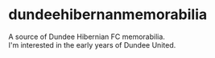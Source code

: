 # dundeehibernanmemorabilia
A source of Dundee Hibernian FC memorabilia.  
I'm interested in the early years of Dundee United.
